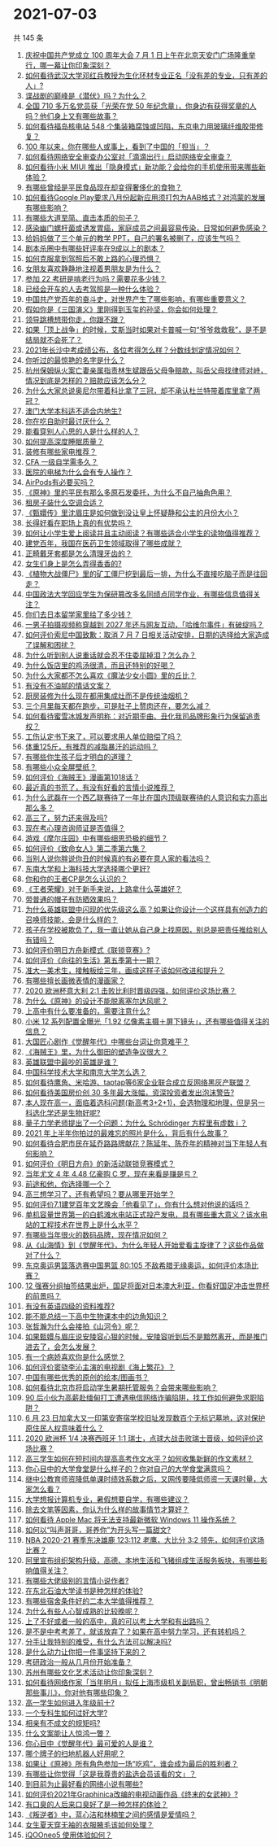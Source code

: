 # 2021-07-03

共 145 条

<!-- BEGIN -->
<!-- 最后更新时间 Sat Jul 03 2021 20:02:25 GMT+0800 (China Standard Time) -->

1. [庆祝中国共产党成立 100 周年大会 7 月 1
   日上午在北京天安门广场隆重举行，哪一幕让你印象深刻？](https://www.zhihu.com/question/469219832)
2. [如何看待武汉大学邓红兵教授为生化环材专业正名「没有差的专业，只有差的人」?](https://www.zhihu.com/question/469600953)
3. [谍战剧的巅峰是《潜伏》吗？为什么？](https://www.zhihu.com/question/467430277)
4. [全国 710 多万名党员获「光荣在党 50
   年纪念章」，你身边有获得奖章的人吗？他们身上又有哪些故事？](https://www.zhihu.com/question/469220759)
5. [如何看待福岛核电站 548
   个集装箱腐蚀或凹陷，东京电力用玻璃纤维胶带修复？](https://www.zhihu.com/question/469544314)
6. [100 年以来，你在哪些人或事上，看到了中国的「担当」？](https://www.zhihu.com/question/469083054)
7. [如何看待网络安全审查办公室对「滴滴出行」启动网络安全审查？](https://www.zhihu.com/question/469590210)
8. [如何看待小米 MIUI
   推出「隐身模式」新功能？会给你的手机使用带来哪些新体验？](https://www.zhihu.com/question/469242892)
9. [有哪些曾经是平民食品现在却变得奢侈化的食物？](https://www.zhihu.com/question/468524945)
10. [如何看待Google
    Play要求八月份起新应用须打包为AAB格式？对鸿蒙的发展有哪些影响？](https://www.zhihu.com/question/469588431)
11. [有哪些大道至简、直击本质的句子？](https://www.zhihu.com/question/466361764)
12. [感染幽门螺杆菌或诱发胃癌，家庭成员之间最容易传染，日常如何避免感染？](https://www.zhihu.com/question/469701438)
13. [给妈妈做了三个单元的教学 PPT，自己的署名被删了，应该生气吗？](https://www.zhihu.com/question/466380653)
14. [剧本杀圈中有哪些好评率在9成以上的剧本？](https://www.zhihu.com/question/376559705)
15. [如何克服拿到驾照后不敢上路的心理恐惧？](https://www.zhihu.com/question/378244895)
16. [女朋友喜欢静静地注视着男朋友是为什么？](https://www.zhihu.com/question/309919749)
17. [参加 22 考研是啃老行为吗？需要花多少钱？](https://www.zhihu.com/question/469453406)
18. [已经会开车的人去考驾照是一种什么体验？](https://www.zhihu.com/question/61195942)
19. [中国共产党百年的奋斗史，对世界产生了哪些影响，有哪些重要意义？](https://www.zhihu.com/question/469274581)
20. [假如你是《三国演义》里刚得到玉玺的孙坚，你会如何处理？](https://www.zhihu.com/question/468740811)
21. [领导跳槽想带你走，你跟不跟？](https://www.zhihu.com/question/468387362)
22. [如果「顶上战争」的时候，艾斯当时如果对卡普喊一句“爷爷救救我”，是不是结局就不会死了？](https://www.zhihu.com/question/275781764)
23. [2021年长沙中考成绩公布，各位考得怎么样？分数线划定情况如何？](https://www.zhihu.com/question/469625668)
24. [你听过的最惊艳的名字是什么？](https://www.zhihu.com/question/265694919)
25. [杭州保姆纵火案亡妻亲属指责林生斌跟岳父母争赔款，叫岳父母找律师对峙，情况到底是怎样的？赔款应该怎么分？](https://www.zhihu.com/question/469306984)
26. [为什么大家总说奥尼尔带着科比拿了三冠，却不承认杜兰特带着库里拿了两冠？](https://www.zhihu.com/question/466820448)
27. [澳门大学本科适不适合内地生?](https://www.zhihu.com/question/371477684)
28. [你在吃自助时最讨厌什么？](https://www.zhihu.com/question/63212359)
29. [能看穿别人心思的人是什么样的人？](https://www.zhihu.com/question/27095943)
30. [如何提高深度睡眠质量？](https://www.zhihu.com/question/21367788)
31. [装修有哪些家电推荐？](https://www.zhihu.com/question/59782502)
32. [CFA 一级自学需多久？](https://www.zhihu.com/question/46129772)
33. [医院的电梯为什么会有专人操作？](https://www.zhihu.com/question/275348817)
34. [AirPods有必要买吗？](https://www.zhihu.com/question/465884888)
35. [《原神》里的平民有那么多原石发委托，为什么不自己抽角色用？](https://www.zhihu.com/question/462697256)
36. [租房子装什么空调合适？](https://www.zhihu.com/question/456683441)
37. [《甄嬛传》里沈眉庄是如何做到没让皇上怀疑静和公主的月份大小？](https://www.zhihu.com/question/451619488)
38. [长得好看在职场上真的有优势吗？](https://www.zhihu.com/question/461972771)
39. [如何让小学生爱上阅读并且主动阅读？有哪些适合小学生的读物值得推荐？](https://www.zhihu.com/question/20298114)
40. [建党百年，我国在医药卫生领域取得了哪些成就？](https://www.zhihu.com/question/468756547)
41. [正畸戴牙套都是怎么清理牙齿的？](https://www.zhihu.com/question/458630145)
42. [女生们身上是怎么弄得香香的?](https://www.zhihu.com/question/285951733)
43. [《植物大战僵尸》里的矿工僵尸挖到最后一排，为什么不直接吃脑子而是往回走？](https://www.zhihu.com/question/389957504)
44. [中国政法大学回应学生为保研篡改多名同绩点同学作业，有哪些信息值得关注？](https://www.zhihu.com/question/468030220)
45. [你们去日本留学家里给了多少钱？](https://www.zhihu.com/question/349176242)
46. [一男子拍摄视频称穿越到 2027
    年还与网友互动，「哈维尔事件」有破绽吗？](https://www.zhihu.com/question/466675842)
47. [如何评价索尼中国致歉：取消 7 月 7
    日相关活动安排，日期的选择给大家造成了误解和困扰？](https://www.zhihu.com/question/469292670)
48. [为什么听到别人说重话就会忍不住委屈掉泪？怎么办？](https://www.zhihu.com/question/467737273)
49. [为什么饭店里的鸡汤很清，而且还特别的好喝？](https://www.zhihu.com/question/437783371)
50. [为什么大家都不怎么喜欢《魔法少女小圆》里的丘比？](https://www.zhihu.com/question/37154229)
51. [有没有不油腻的情话文案？](https://www.zhihu.com/question/461738801)
52. [厨房装修为什么现在都用集成灶而不是传统油烟机？](https://www.zhihu.com/question/266187379)
53. [三个月里每天都在跑步，可是肚子上赘肉还在，要怎么减？](https://www.zhihu.com/question/30622462)
54. [如何看待蜜雪冰城发声明称：对近期歪曲、丑化我司品牌形象行为保留追责权？](https://www.zhihu.com/question/469115341)
55. [工伤认定书下来了，可以要求用人单位赔偿了吗？](https://www.zhihu.com/question/442822724)
56. [体重125斤，有推荐的减脂暴汗的运动吗？](https://www.zhihu.com/question/459003254)
57. [有哪些你生孩子后才明白的道理？](https://www.zhihu.com/question/463303641)
58. [有哪些小众全屏壁纸？](https://www.zhihu.com/question/440343163)
59. [如何评价《海贼王》漫画第1018话？](https://www.zhihu.com/question/469303273)
60. [最近真的书荒了，有没有好看的言情小说推荐？](https://www.zhihu.com/question/465306659)
61. [为什么武磊在一个西乙联赛待了一年比在国内顶级联赛待的人意识和实力高出那么多？](https://www.zhihu.com/question/465328241)
62. [高三了，努力还来得及吗?](https://www.zhihu.com/question/464944548)
63. [现在考心理咨询师证是否值得？](https://www.zhihu.com/question/344119459)
64. [游戏《摩尔庄园》中有哪些细思恐极的细节？](https://www.zhihu.com/question/334609345)
65. [如何评价《致命女人》第二季第六集？](https://www.zhihu.com/question/469311058)
66. [当别人说你胖说你丑的时候真的有必要在意人家的看法吗？](https://www.zhihu.com/question/468326994)
67. [东南大学和上海科技大学选择哪个更好?](https://www.zhihu.com/question/467273175)
68. [你和你的王者CP是怎么认识的？](https://www.zhihu.com/question/465183546)
69. [《王者荣耀》对于新手来说，上路拿什么英雄好？](https://www.zhihu.com/question/461187822)
70. [带普通的帽子有防晒效果吗？](https://www.zhihu.com/question/444213755)
71. [为什么英雄联盟中闪现的优先级这么高？如果让你设计一个这样具有创造力的召唤师技能，会是什么样的？](https://www.zhihu.com/question/462353798)
72. [孩子在学校被欺负了，我一直让她从自己身上找原因，别总是把责任推给别人有错吗？](https://www.zhihu.com/question/467309194)
73. [如何评价明日方舟新模式《联锁竞赛》?](https://www.zhihu.com/question/468835391)
74. [如何评价《向往的生活》第五季第十一期？](https://www.zhihu.com/question/469567563)
75. [准大一美术生，接触板绘三年，画成这样子该如何改进和提升？](https://www.zhihu.com/question/468285218)
76. [有哪些擅长画微表情的漫画家？](https://www.zhihu.com/question/456969672)
77. [2020 欧洲杯意大利 2:1
    击败比利时晋级四强，如何评价这场比赛？](https://www.zhihu.com/question/469661710)
78. [为什么《原神》的设计不能脱离塞尔达风呢？](https://www.zhihu.com/question/469170397)
79. [上高中有什么要准备的，需要注意什么?](https://www.zhihu.com/question/468518885)
80. [小米 12 系列配置全曝光「1.92
    亿像素主摄＋屏下镜头」，还有哪些值得关注的信息？](https://www.zhihu.com/question/468724694)
81. [大国匠心剧作《觉醒年代》中哪些台词让你意难平？](https://www.zhihu.com/question/461299889)
82. [《海贼王》里，为什么御田的塑造争议很大？](https://www.zhihu.com/question/468476270)
83. [英雄联盟中最吵的英雄是谁？](https://www.zhihu.com/question/463184822)
84. [中国科学技术大学和南京大学怎么选？](https://www.zhihu.com/question/467774201)
85. [如何看待鹰角、米哈游、taptap等6家企业联合成立反网络黑灰产联盟？](https://www.zhihu.com/question/469151321)
86. [如何看待美国房价创 30 多年最大涨幅，资深投资者发出泡沫警告?](https://www.zhihu.com/question/468992825)
87. [本人现在高一，面临着选科问题(新高考3+2+1)，会选物理和地理，但是另一科选化学还是生物好呢?](https://www.zhihu.com/question/458419367)
88. [量子力学老师提出了一个问题：为什么 Schrödinger 方程里有虚数 i
    ？](https://www.zhihu.com/question/404030934)
89. [2021 年上半年你拍过的最难忘的照片是什么，背后有什么故事？](https://www.zhihu.com/question/469312329)
90. [如何看待合肥市民在延乔路路牌献花？陈延年、陈乔年的精神对当下年轻人有何影响？](https://www.zhihu.com/question/469128325)
91. [如何评价《明日方舟》的新活动联锁竞赛模式？](https://www.zhihu.com/question/469584504)
92. [当年尤文 4 年 4.48 亿豪购 C 罗，现在来看是赚是亏？](https://www.zhihu.com/question/460546114)
93. [前途和他，你选择哪一个？](https://www.zhihu.com/question/464912877)
94. [高三想学习了，还有希望吗？要从哪里开始学？](https://www.zhihu.com/question/468568060)
95. [如何评价7.1建党百年文艺晚会「他看见了」，你有什么想对他说的话吗？](https://www.zhihu.com/question/469413677)
96. [单机容量世界第一的白鹤滩水电站正式投产发电，具有哪些重大意义？该水电站的工程技术在世界上是什么水平？](https://www.zhihu.com/question/468406905)
97. [有哪些当年很火的数码品牌，现在情况如何？](https://www.zhihu.com/question/468998828)
98. [从《山海情》到《觉醒年代》，为什么年轻人开始爱看主旋律了？这些作品做对了什么？](https://www.zhihu.com/question/469250416)
99. [东京奥运男篮落选赛中国男篮 80:105
    不敌希腊无缘奥运，如何评价本场比赛？](https://www.zhihu.com/question/469450593)
100. [12
     强赛分组抽签结果出炉，国足将面对日本澳大利亚，你看好国足冲击世界杯的前景吗？](https://www.zhihu.com/question/469309297)
101. [有没有英语四级的资料推荐?](https://www.zhihu.com/question/371916806)
102. [能不能总结一下高中生物课本中的边角知识？](https://www.zhihu.com/question/379424271)
103. [张哲瀚为什么会接拍《山河令》呢？](https://www.zhihu.com/question/466536922)
104. [如果甄嬛与眉庄说安陵容心狠的时候，安陵容听到后不是黯然离开，而是推门进去了，会怎么发展？](https://www.zhihu.com/question/467899688)
105. [有一个病娇喜欢你是什么感觉？](https://www.zhihu.com/question/377349806)
106. [如何评价窦骁李沁主演的电视剧《海上繁花》？](https://www.zhihu.com/question/466748640)
107. [中国有哪些优秀的原创的绘本/图画书？](https://www.zhihu.com/question/54945285)
108. [如何看待北京市将启动学生暑期托管服务？会带来哪些影响？](https://www.zhihu.com/question/469489339)
109. [90
     后小伙为高薪赴缅甸打工遭遇电信网络诈骗陷阱，找工作如何避免求职陷阱？](https://www.zhihu.com/question/468736941)
110. [6 月 23
     日加拿大又一印第安寄宿学校旧址发现数百个无标记墓地，这对保护原住民人权意味着什么？](https://www.zhihu.com/question/466975825)
111. [2020 欧洲杯 1/4 决赛西班牙 1:1
     瑞士，点球大战击败瑞士晋级，如何评价这场比赛？](https://www.zhihu.com/question/469643634)
112. [高三学生如何在短时间内提高高考作文水平？如何收集新鲜的作文素材？](https://www.zhihu.com/question/20545734)
113. [你心目中的大学食堂是什么样子的？你对自己的大学食堂满意吗？](https://www.zhihu.com/question/468413171)
114. [继中公教育师资降低单课时绩效系数之后，又网传要降低师资一天课时量，大家怎么看？](https://www.zhihu.com/question/468896563)
115. [大学想报计算机专业，暑假想要自学，有哪些建议？](https://www.zhihu.com/question/464771225)
116. [除去文笔等因素，你认为什么样的故事情节才算好？](https://www.zhihu.com/question/465057948)
117. [如何看待 Apple Mac 将无法支持最新微软 Windows 11
     操作系统？](https://www.zhihu.com/question/468831434)
118. [如何以“叫声哥哥，哥养你”为开头写一篇甜文?](https://www.zhihu.com/question/466162447)
119. [NBA 2020-21 赛季东决雄鹿 123:112 老鹰，大比分 3:2
     领先，如何评价这场比赛？](https://www.zhihu.com/question/469442531)
120. [阿里宣布组织架构升级，高德、本地生活和飞猪组成生活服务板块，有哪些影响值得关注？](https://www.zhihu.com/question/469485942)
121. [有哪些大佬级别的言情小说作者?](https://www.zhihu.com/question/323889571)
122. [在东北石油大学读书是种怎样的体验?](https://www.zhihu.com/question/456776209)
123. [有哪些宿舍条件好的二本大学值得推荐？](https://www.zhihu.com/question/405920733)
124. [为什么有些人心智成熟的比较晚呢？](https://www.zhihu.com/question/283077831)
125. [上了不好或者一般的高中，真的可以考上大学和有出路吗？](https://www.zhihu.com/question/467477103)
126. [是不是中考考差了，就该放弃了？如果在高中努力学习，还有转机吗？](https://www.zhihu.com/question/468170373)
127. [分手让我特别的难受，有什么方法可以解决吗?](https://www.zhihu.com/question/468323222)
128. [是什么动力让你把一件事坚持下来的？](https://www.zhihu.com/question/469017080)
129. [考研政治一般从几月份开始准备？](https://www.zhihu.com/question/378053241)
130. [苏州有哪些文化艺术活动让你印象深刻？](https://www.zhihu.com/question/468763984)
131. [如何看待网络作家「当年明月」拟任上海市级机关副局职，曾出畅销书《明朝那些事儿》，你对他有哪些印象？](https://www.zhihu.com/question/469586087)
132. [高一学生如何进入年级前十?](https://www.zhihu.com/question/426078063)
133. [一个专科生如何过好大学?](https://www.zhihu.com/question/465577553)
134. [相亲有不成文的规矩吗?](https://www.zhihu.com/question/453068049)
135. [什么文案能让人惊鸿一瞥？](https://www.zhihu.com/question/451181423)
136. [你心目中《觉醒年代》最可爱的人是谁？](https://www.zhihu.com/question/461358216)
137. [哪个牌子的扫地机器人好用呢？](https://www.zhihu.com/question/278037886)
138. [如果让《原神》所有角色参加一场“吃鸡”，谁会成为最后的胜利者？](https://www.zhihu.com/question/467989699)
139. [有哪些让你觉得「这是我尊贵的盐选会员该看的文」？](https://www.zhihu.com/question/469477579)
140. [到目前为止最好看的网络小说有哪些?](https://www.zhihu.com/question/309401257)
141. [如何评价2021年Graphinica改编的电视动画作品《终末的女武神》?](https://www.zhihu.com/question/464238824)
142. [有口臭的人后来口臭好了是一种怎样的体验？](https://www.zhihu.com/question/39027318)
143. [《叛逆者》中，蓝心洁和林楠笙之间的感情是爱情吗？](https://www.zhihu.com/question/468148621)
144. [女生夏天穿无袖的衣服腋毛该如何处理？](https://www.zhihu.com/question/49147353)
145. [iQOOneo5 使用体验如何？](https://www.zhihu.com/question/453142804)

<!-- END -->
